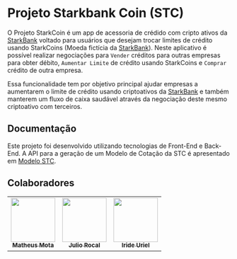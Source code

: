 # Projeto Starkbank Coin (STC)

O Projeto StarkCoin é um app de acessoria de crédido com cripto ativos da [StarkBank](https://starkbank.com/) voltado para usuários que desejam trocar limites de crédito usando StarkCoins (Moeda fictícia da [StarkBank](https://starkbank.com/)). Neste aplicativo é possível realizar negociações para `Vender` créditos para outras empresas para obter débito, `Aumentar Limite` de crédito usando StarkCoins e `Comprar` crédito de outra empresa.

Essa funcionalidade tem por objetivo principal ajudar empresas a aumentarem o limite de crédito usando criptoativos da [StarkBank](https://starkbank.com/) e também manterem um fluxo de caixa saudável através da negociação deste mesmo criptoativo com terceiros.

## Documentação

Este projeto foi desenvolvido utilizando tecnologias de Front-End e Back-End.
A API para a geração de um Modelo de Cotação da STC é apresentado em [Modelo STC](https://github.com/Matheus1714/hackathon-starkbank/tree/main/API_StarkbankCoin).

## Colaboradores

<table>
  <tr>
    <td align="center"><a href="https://github.com/Matheus1714"><img src="https://avatars.githubusercontent.com/u/39354089?v=4" width="100px;" alt=""/><br /><sub><b>Matheus Mota</b></sub></a><br /></td>
    <td align="center"><a href="https://github.com/julioroncal"><img src="https://avatars.githubusercontent.com/u/7527055?v=4" width="100px;" alt=""/><br /><sub><b>Julio Rocal</b></sub></a><br /></td>
    <td align="center"><a href="https://github.com/iridecampagnoli"><img src="https://avatars.githubusercontent.com/u/60908594?v=4" width="100px;" alt=""/><br /><sub><b>Iride Uriel</b></sub></a><br /></td>    
  </tr>
</table>
